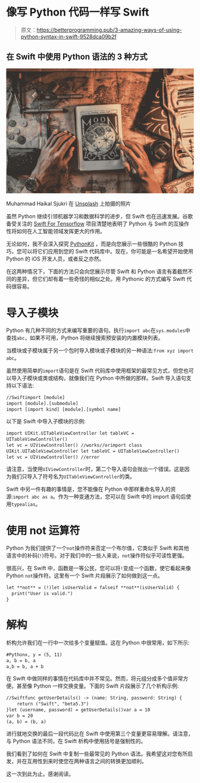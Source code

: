 # 像写 Python 代码一样写 Swift

> 原文：<https://betterprogramming.pub/3-amazing-ways-of-using-python-syntax-in-swift-9528dca09b2f>

## 在 Swift 中使用 Python 语法的 3 种方式

![](img/8af5cbe6373a1871de43ad5ffda21239.png)

Muhammad Haikal Sjukri 在 [Unsplash](https://unsplash.com?utm_source=medium&utm_medium=referral) 上拍摄的照片

虽然 Python 继续引领机器学习和数据科学的进步，但 Swift 也在迅速发展。谷歌备受关注的 [Swift For Tensorflow](https://www.tensorflow.org/swift) 项目清楚地表明了 Python 与 Swift 的互操作性将如何在人工智能领域发挥更大的作用。

无论如何，我不会深入探究 [PythonKit](https://github.com/pvieito/PythonKit) ，而是向您展示一些很酷的 Python 技巧，您可以将它们应用到您的 Swift 代码库中。现在，你可能是一名希望开始使用 Python 的 iOS 开发人员，或者反之亦然。

在这两种情况下，下面的方法只会向您展示尽管 Swift 和 Python 语言有着截然不同的差异，但它们却有着一些奇怪的相似之处。用 Pythonic 的方式编写 Swift 代码很容易。

# 导入子模块

Python 有几种不同的方式来编写重要的语句。执行`import abc`在`sys.modules`中查找`abc`，如果不可用，Python 将继续搜索预安装的内置模块列表。

当模块或子模块属于另一个包时导入模块或子模块的另一种语法:`from xyz import abc`。

虽然使用简单的`import`语句是在 Swift 代码库中使用框架的最常见方式，但您也可以导入子模块或类或结构，就像我们在 Python 中所做的那样。Swift 导入语句支持以下语法:

```
//Swiftimport [module] 
import [module].[submodule] 
import [import kind] [module].[symbol name]
```

以下是 Swift 中导入子模块的示例:

```
import UIKit.UITableViewController let tableVC = UITableViewController() 
let vc = UIViewController() //works//orimport class UIKit.UITableViewController let tableVC = UITableViewController() 
let vc = UIViewController() //error
```

请注意，当使用`UIViewController`时，第二个导入语句会抛出一个错误。这是因为我们只导入了符号名为`UITableViewController`的类。

Swift 中另一件有趣的事情是，您不能像在 Python 中那样重命名导入的资源:`import abc as a`。作为一种变通方法，您可以在 Swift 中的 import 语句后使用`typealias`。

# 使用 not 运算符

Python 为我们提供了一个`not`操作符来否定一个布尔值，它类似于 Swift 和其他语言中的补码(`!`)符号。对于我们中的一些人来说，`not`操作符似乎可读性更强。

很高兴，在 Swift 中，函数是一等公民，您可以将`!`变成一个函数，使它看起来像 Python `not`操作符。这里有一个 Swift 片段展示了如何做到这一点。

```
let **not** = (!)let isUserValid = falseif **not**(isUserValid) {
  print("User is valid.")
}
```

# 解构

析构允许我们在一行中一次给多个变量赋值。这在 Python 中很常用，如下所示:

```
#Pythonx, y = (5, 11)
a, b = b, a
a,b = b, a + b
```

在 Swift 中做同样的事情在代码库中并不常见。然而，将元组分成多个值非常方便。甚至像 Python 一样交换变量。下面的 Swift 片段展示了几个析构示例:

```
//Swiftfunc getUserDetails() -> (name: String, password: String) {
    return ("Swift", "beta5.3")
}let (username, password) = getUserDetails()var a = 10
var b = 20
(a, b) = (b, a)
```

进行就地交换的最后一段代码比在 Swift 中使用第三个变量更容易理解。请注意，与 Python 语法不同，在 Swift 析构中使用括号是强制性的。

我们看到了如何在 Swift 中复制一些最常见的 Python 语法。我希望这对您有所启发，并在互用性到来时使您在两种语言之间的转换更加顺利。

这一次到此为止。感谢阅读。